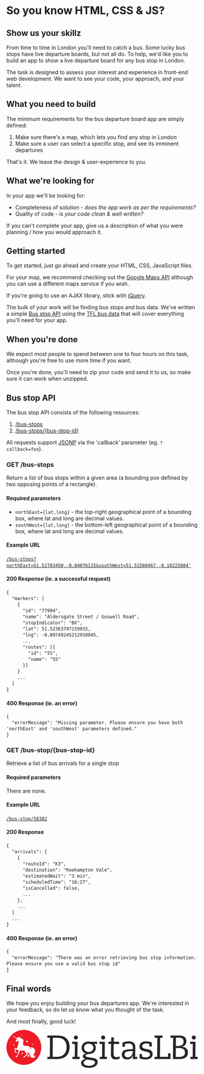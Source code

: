 # So you know HTML, CSS & JS?

<!--DigitasLBi has one of the strongest front-end engineering lineups in London. We are passionate about innovating with web standards, best practice, emerging APIs, and are excited by the ever evolving modern front-end development stack: Git, Grunt, Node.js, Require.js, Bower, MV\* architectures, TDD, Responsive, *etc*.

We're looking for talented developers who are passionate about HTML, CSS & JavaScript, who take pride in their code, and who want to build what's next-->

## Show us your skillz
From time to time in London you'll need to catch a bus. Some lucky bus stops have live departure boards, but not all do. To help, we'd like you to build an app to show a live departure board for any bus stop in London.

The task is designed to assess your interest and experience in front-end web development. We want to see your code, your approach, and your talent. 


## What you need to build

The minimum requirements for the bus departure board app are simply defined:

1. Make sure there's a map, which lets you find any stop in London
1. Make sure a user can select a specific stop, and see its imminent departures

That's it. We leave the design & user-experience to you.



## What we're looking for

In your app we'll be looking for:

- Completeness of solution - *does the app work as per the requirements?*
- Quality of code - *is your code clean & well written?*

If you can't complete your app, give us a description of what you were planning / how you would approach it.



## Getting started

To get started, just go ahead and create your HTML, CSS, JavaScript files. 

For your map, we recommend checking out the [Google Maps API](https://developers.google.com/maps/documentation/javascript/) although you can use a different maps service if you wish.

If you're going to use an AJAX library, stick with [jQuery](http://jquery.com/).

The bulk of your work will be finding bus stops and bus data. We've written a simple [Bus stop API](#api) using the [TFL bus data](http://www.tfl.gov.uk/businessandpartners/syndication/default.aspx)  that will cover everything you'll need for your app. 


## When you're done

We expect most people to spend between one to four hours on this task, although you're free to use more time if you want.

Once you're done, you'll need to zip your code and send it to us, so make sure it can work when unzipped.



<a id="api"></a>
## Bus stop API

The bus stop API consists of the following resources:

1. [/bus-stops](#get-bus-stops)
1. [/bus-stops/{bus-stop-id}](#get-bus-stopsbus-stop-id)  

All requests support [JSONP](http://json-p.org/) via the 'callback' parameter (eg. `?callback=foo`).

<a id="get-bus-stops"></a>
### GET /bus-stops
Return a list of bus stops within a given area (a bounding pox defined by two opposing points of a rectangle). 

#### Required parameters

- `northEast={lat,long}` - the top-right geographical point of a bounding box, where lat and long are decimal values.
- `southWest={lat,long}` - the bottom-left geographical point of a bounding box, where lat and long are decimal values. 

#### Example URL

[`/bus-stops?northEast=51.52783450,-0.04076115&southWest=51.51560467,-0.10225884'`](/bus-stops?northEast=51.52783450,-0.04076115&southWest=51.51560467,-0.10225884)

#### 200 Response (ie. a successful request)

    {
      "markers": [
        {
          "id": "77994",
          "name": "Aldersgate Street / Goswell Road",
          "stopIndicator": "BX",
          "lat": 51.52363797159915,
          "lng": -0.09749245212910045,
          ...
          "routes": [{
            "id": "55",
            "name": "55"
          }]
        }
        ...
      ]
    }


#### 400 Response (ie. an error)
    {
      "errorMessage": "Missing parameter. Please ensure you have both 'northEast' and 'southWest' parameters defined."
    }



<a id="get-bus-stopsbus-stop-id"></a>
### GET **/bus-stop/{bus-stop-id}**
Retrieve a list of bus arrivals for a single stop

#### Required parameters

There are none.

#### Example URL

[`/bus-stop/58382`](/bus-stops/58382)



#### 200 Response

    {
      "arrivals": [
        {
          "routeId": "K3",
          "destination": "Roehampton Vale",
          "estimatedWait": "3 min",
          "scheduledTime": "16:27",
          "isCancelled": false,
          ...
        },
        ...
      ]
      ...
    }

#### 400 Response (ie. an error)
    {
      "errorMessage": "There was an error retrieving bus stop information. Please ensure you use a valid bus stop id"
    }


## Final words
We hope you enjoy building your bus departures app. We're interested in your feedback, so do let us know what you thought of the task.

And most finally, good luck!


<div id="logo">
  <img src="img/digitas-lbi.png" alt="DigitasLBi" />
</div>
